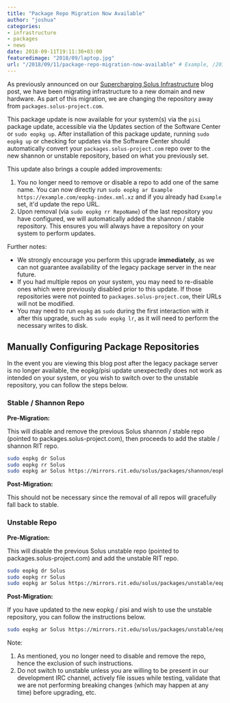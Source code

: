 ```yaml
---
title: "Package Repo Migration Now Available"
author: "joshua"
categories:
- infrastructure
- packages
- news
date: 2018-09-11T19:11:30+03:00
featuredimage: "2018/09/laptop.jpg"
url: "/2018/09/11/package-repo-migration-now-available" # Example, /2017/01/18/adopting-flatpak-to-reassemble-third-party-applications
---
```


As previously announced on our [Supercharging Solus Infrastructure](/2018/09/08/supercharging-solus-infrastructure) blog post, we have been migrating infrastructure to a new domain and new hardware. As part of this migration, we are changing the repository away from `packages.solus-project.com`.

This package update is now available for your system(s) via the `pisi` package update, accessible via the Updates section of the Software Center or `sudo eopkg up`. After installation of this package update, running `sudo eopkg up` or checking for updates via the Software Center should automatically convert your `packages.solus-project.com` repo over to the new shannon or unstable repository, based on what you previously set.

This update also brings a couple added improvements:

1. You no longer need to remove or disable a repo to add one of the same name. You can now directly run `sudo eopkg ar Example https://example.com/eopkg-index.xml.xz` and if you already had `Example` set, it'd update the repo URL.
2. Upon removal (via `sudo eopkg rr RepoName`) of the last repository you have configured, we will automatically added the shannon / stable repository. This ensures you will always have a repository on your system to perform updates.

Further notes:

- We strongly encourage you perform this upgrade **immediately**, as we can not guarantee availability of the legacy package server in the near future.
- If you had multiple repos on your system, you may need to re-disable ones which were previously disabled prior to this update. If those repositories were not pointed to `packages.solus-project.com`, their URLs will not be modified.
- You may need to run `eopkg` as `sudo` during the first interaction with it after this upgrade, such as `sudo eopkg lr`, as it will need to perform the necessary writes to disk.

## Manually Configuring Package Repositories

In the event you are viewing this blog post after the legacy package server is no longer available, the eopkg/pisi update unexpectedly does not work as intended on your system, or you wish to switch over to the unstable repository, you can follow the steps below.

### Stable / Shannon Repo

**Pre-Migration:**

This will disable and remove the previous Solus shannon / stable repo (pointed to packages.solus-project.com), then proceeds to add the stable / shannon RIT repo.

``` bash
sudo eopkg dr Solus
sudo eopkg rr Solus
sudo eopkg ar Solus https://mirrors.rit.edu/solus/packages/shannon/eopkg-index.xml.xz
```

**Post-Migration:**

This should not be necessary since the removal of all repos will gracefully fall back to stable.

### Unstable Repo

**Pre-Migration:**

This will disable the previous Solus unstable repo (pointed to packages.solus-project.com) and add the unstable RIT repo.

``` bash
sudo eopkg dr Solus
sudo eopkg rr Solus
sudo eopkg ar Solus https://mirrors.rit.edu/solus/packages/unstable/eopkg-index.xml.xz
```

**Post-Migration:**

If you have updated to the new eopkg / pisi and wish to use the unstable repository, you can follow the instructions below.

``` bash
sudo eopkg ar Solus https://mirrors.rit.edu/solus/packages/unstable/eopkg-index.xml.xz
```

Note:

1. As mentioned, you no longer need to disable and remove the repo, hence the exclusion of such instructions.
2. Do not switch to unstable unless you are willing to be present in our development IRC channel, actively file issues while testing, validate that we are not performing breaking changes (which may happen at any time) before upgrading, etc.